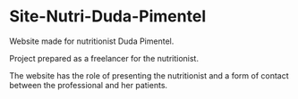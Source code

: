 # Site-Nutri-Duda-Pimentel
Website made for nutritionist Duda Pimentel.

Project prepared as a freelancer for the nutritionist.

The website has the role of presenting the nutritionist and a form of contact between the professional and her patients.
